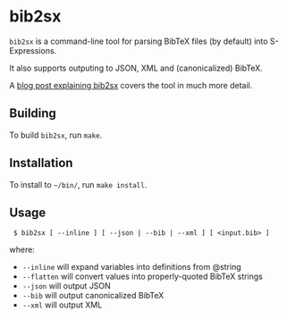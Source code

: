 # bib2sx

`bib2sx` is a command-line tool for parsing BibTeX files (by default) into
S-Expressions.

It also supports outputing to JSON, XML and (canonicalized) BibTeX.
 
A [blog post explaining bib2sx](matt.might.net/articles/parsing-bibtex/)
covers the tool in much more detail.



## Building

To build `bib2sx`, run `make`.



## Installation

To install to `~/bin/`, run `make install`.



## Usage

```
 $ bib2sx [ --inline ] [ --json | --bib | --xml ] [ <input.bib> ]
```

where:

 + `--inline` will expand variables into definitions from @string
 + `--flatten` will convert values into properly-quoted BibTeX strings
 + `--json` will output JSON
 + `--bib` will output canonicalized BibTeX
 + `--xml` will output XML

